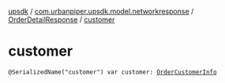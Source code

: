 [upsdk](../../index.md) / [com.urbanpiper.upsdk.model.networkresponse](../index.md) / [OrderDetailResponse](index.md) / [customer](./customer.md)

# customer

`@SerializedName("customer") var customer: `[`OrderCustomerInfo`](../-order-customer-info/index.md)
